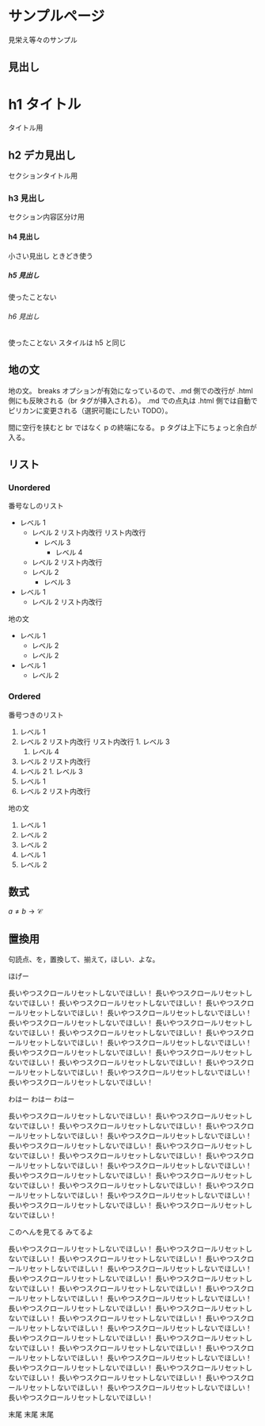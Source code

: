 # サンプルページ

見栄え等々のサンプル

## 見出し

# h1 タイトル
タイトル用

## h2 デカ見出し
セクションタイトル用

### h3 見出し
セクション内容区分け用

#### h4 見出し
小さい見出し
ときどき使う

##### h5 見出し
使ったことない

###### h6 見出し
使ったことない
スタイルは h5 と同じ

## 地の文

地の文。
breaks オプションが有効になっているので、.md 側での改行が .html 側にも反映される（br タグが挿入される）。
.md での点丸は .html 側では自動でピリカンに変更される（選択可能にしたい TODO）。

間に空行を挟むと br ではなく p の終端になる。
p タグは上下にちょっと余白が入る。

## リスト

### Unordered
番号なしのリスト

- レベル 1
  - レベル 2
    リスト内改行
    リスト内改行
    - レベル 3
      - レベル 4
  - レベル 2
    リスト内改行
  - レベル 2
    - レベル 3
- レベル 1
  - レベル 2
    リスト内改行

地の文

- レベル 1
  - レベル 2
  - レベル 2
- レベル 1
  - レベル 2

### Ordered
番号つきのリスト

1. レベル 1
  1. レベル 2
    リスト内改行
    リスト内改行
    1. レベル 3
      1. レベル 4
  1. レベル 2
    リスト内改行
  1. レベル 2
    1. レベル 3
1. レベル 1
  1. レベル 2
    リスト内改行

地の文

1. レベル 1
  1. レベル 2
  1. レベル 2
1. レベル 1
  1. レベル 2

## 数式
$a \neq b \rightarrow \mathcal{C}$

## 置換用
句読点、を，置換して、揃えて，ほしい．よな。

ほげー

長いやつスクロールリセットしないでほしい！
長いやつスクロールリセットしないでほしい！
長いやつスクロールリセットしないでほしい！
長いやつスクロールリセットしないでほしい！
長いやつスクロールリセットしないでほしい！
長いやつスクロールリセットしないでほしい！
長いやつスクロールリセットしないでほしい！
長いやつスクロールリセットしないでほしい！
長いやつスクロールリセットしないでほしい！
長いやつスクロールリセットしないでほしい！
長いやつスクロールリセットしないでほしい！
長いやつスクロールリセットしないでほしい！
長いやつスクロールリセットしないでほしい！
長いやつスクロールリセットしないでほしい！
長いやつスクロールリセットしないでほしい！
長いやつスクロールリセットしないでほしい！

わはー
わはー
わはー

長いやつスクロールリセットしないでほしい！
長いやつスクロールリセットしないでほしい！
長いやつスクロールリセットしないでほしい！
長いやつスクロールリセットしないでほしい！
長いやつスクロールリセットしないでほしい！
長いやつスクロールリセットしないでほしい！
長いやつスクロールリセットしないでほしい！
長いやつスクロールリセットしないでほしい！
長いやつスクロールリセットしないでほしい！
長いやつスクロールリセットしないでほしい！
長いやつスクロールリセットしないでほしい！
長いやつスクロールリセットしないでほしい！
長いやつスクロールリセットしないでほしい！
長いやつスクロールリセットしないでほしい！
長いやつスクロールリセットしないでほしい！
長いやつスクロールリセットしないでほしい！
長いやつスクロールリセットしないでほしい！

このへんを見てる
みてるよ

長いやつスクロールリセットしないでほしい！
長いやつスクロールリセットしないでほしい！
長いやつスクロールリセットしないでほしい！
長いやつスクロールリセットしないでほしい！
長いやつスクロールリセットしないでほしい！
長いやつスクロールリセットしないでほしい！
長いやつスクロールリセットしないでほしい！
長いやつスクロールリセットしないでほしい！
長いやつスクロールリセットしないでほしい！
長いやつスクロールリセットしないでほしい！
長いやつスクロールリセットしないでほしい！
長いやつスクロールリセットしないでほしい！
長いやつスクロールリセットしないでほしい！
長いやつスクロールリセットしないでほしい！
長いやつスクロールリセットしないでほしい！
長いやつスクロールリセットしないでほしい！
長いやつスクロールリセットしないでほしい！
長いやつスクロールリセットしないでほしい！
長いやつスクロールリセットしないでほしい！
長いやつスクロールリセットしないでほしい！
長いやつスクロールリセットしないでほしい！
長いやつスクロールリセットしないでほしい！
長いやつスクロールリセットしないでほしい！
長いやつスクロールリセットしないでほしい！
長いやつスクロールリセットしないでほしい！
長いやつスクロールリセットしないでほしい！

末尾
末尾
末尾

